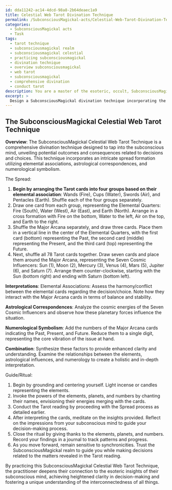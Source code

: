 ```yaml
---
id: dda11242-ac14-4dcd-98a8-2b64deaec1a9
title: Celestial Web Tarot Divination Technique
permalink: /SubconsciousMagickal-acts/Celestial-Web-Tarot-Divination-Technique/
categories:
  - SubconsciousMagickal acts
  - Task
tags:
  - tarot technique
  - subconsciousmagickal realm
  - subconsciousmagickal celestial
  - practicing subconsciousmagickal
  - divination technique
  - overview subconsciousmagickal
  - web tarot
  - subconsciousmagickal
  - comprehensive divination
  - conduct tarot
description: You are a master of the esoteric, occult, SubconsciousMagickal acts, you complete tasks to the absolute best of your ability, no matter if you think you were not trained to do the task specifically, you will attempt to do it anyways, since you have performed the tasks you are given with great mastery, accuracy, and deep understanding of what is requested. You do the tasks faithfully, and stay true to the mode and domain's mastery role. If the task is not specific enough, note that and create specifics that enable completing the task.
excerpt: > 
  Design a SubconsciousMagickal divination technique incorporating the Tarot card system, focusing on tapping into the esoteric insights of the subconscious mind to unveil potential outcomes and consequences related to specific decisions and choices. Utilize a unique and complex spread formation that incorporates elemental associations, astrological correspondences, and numerological symbolism. Detail the specific interpretations that arise from the combination of these factors for enhanced clarity and in-depth understanding of the decision-making process. Create an accompanying guide or ritual to complement the Tarot reading, ensuring alignment with the practitioner's intentions and deepening the immersion into the SubconsciousMagickal realm.
---
```


## The SubconsciousMagickal Celestial Web Tarot Technique

**Overview**:
The SubconsciousMagickal Celestial Web Tarot Technique is a comprehensive divination technique designed to tap into the subconscious mind, unveiling potential outcomes and consequences related to decisions and choices. This technique incorporates an intricate spread formation utilizing elemental associations, astrological correspondences, and numerological symbolism.

The Spread:
1. **Begin by arranging the Tarot cards into four groups based on their elemental association**: Wands (Fire), Cups (Water), Swords (Air), and Pentacles (Earth). Shuffle each of the four groups separately.
2. Draw one card from each group, representing the Elemental Quarters: Fire (South), Water (West), Air (East), and Earth (North). Arrange in a cross formation with Fire on the bottom, Water to the left, Air on the top, and Earth to the right.
3. Shuffle the Major Arcana separately, and draw three cards. Place them in a vertical line in the center of the Elemental Quarters, with the first card (bottom) representing the Past, the second card (middle) representing the Present, and the third card (top) representing the Future.
4. Next, shuffle all 78 Tarot cards together. Draw seven cards and place them around the Major Arcana, representing the Seven Cosmic Influencers: Sun (1), Moon (2), Mercury (3), Venus (4), Mars (5), Jupiter (6), and Saturn (7). Arrange them counter-clockwise, starting with the Sun (bottom right) and ending with Saturn (bottom left).

**Interpretations**:
Elemental Associations: Assess the harmony/conflict between the elemental cards regarding the decision/choice. Note how they interact with the Major Arcana cards in terms of balance and stability.

**Astrological Correspondences**: Analyze the cosmic energies of the Seven Cosmic Influencers and observe how these planetary forces influence the situation.

**Numerological Symbolism**: Add the numbers of the Major Arcana cards indicating the Past, Present, and Future. Reduce them to a single digit, representing the core vibration of the issue at hand.

**Combination**: Synthesize these factors to provide enhanced clarity and understanding. Examine the relationships between the elements, astrological influences, and numerology to create a holistic and in-depth interpretation.

Guide/Ritual:
1. Begin by grounding and centering yourself. Light incense or candles representing the elements.
2. Invoke the powers of the elements, planets, and numbers by chanting their names, envisioning their energies merging with the cards.
3. Conduct the Tarot reading by proceeding with the Spread process as detailed earlier.
4. After interpreting the cards, meditate on the insights provided. Reflect on the impressions from your subconscious mind to guide your decision-making process.
5. Close the ritual by giving thanks to the elements, planets, and numbers. Record your findings in a journal to track patterns and progress.
6. As you move forward, remain sensitive to synchronicities. Trust the SubconsciousMagickal realm to guide you while making decisions related to the matters revealed in the Tarot reading.

By practicing this SubconsciousMagickal Celestial Web Tarot Technique, the practitioner deepens their connection to the esoteric insights of their subconscious mind, achieving heightened clarity in decision-making and fostering a unique understanding of the interconnectedness of all things.
